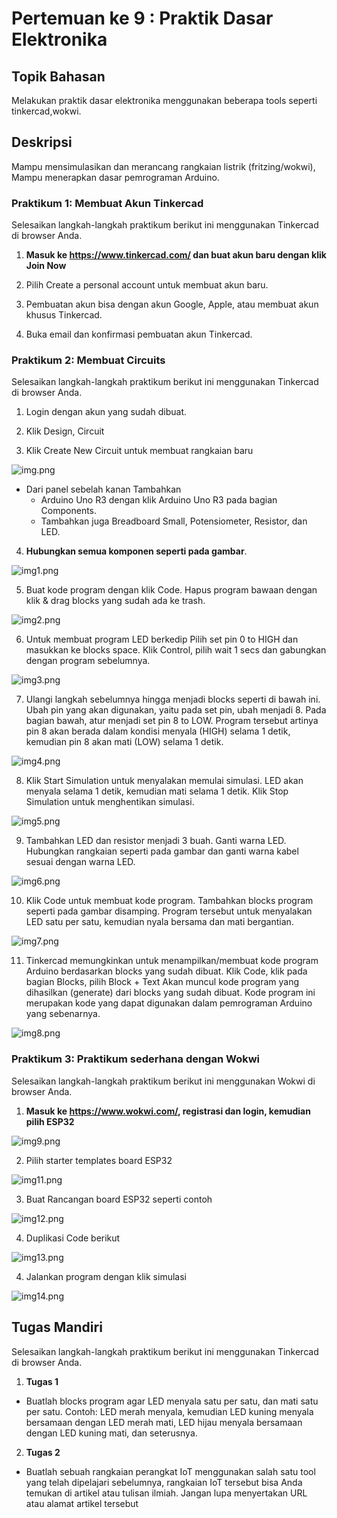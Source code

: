# Pertemuan ke 9 : Praktik Dasar Elektronika

## Topik Bahasan
Melakukan praktik dasar elektronika menggunakan beberapa tools seperti tinkercad,wokwi.

## Deskripsi
Mampu mensimulasikan dan merancang rangkaian listrik (fritzing/wokwi), Mampu menerapkan dasar pemrograman Arduino.

### Praktikum 1: Membuat Akun Tinkercad
Selesaikan langkah-langkah praktikum berikut ini menggunakan Tinkercad di browser Anda.


1. **Masuk ke https://www.tinkercad.com/ dan buat akun baru dengan klik Join Now**

2. Pilih Create a personal account untuk membuat akun baru.
 
3. Pembuatan akun bisa dengan akun Google, Apple, atau membuat akun khusus Tinkercad.

4. Buka email dan konfirmasi pembuatan akun Tinkercad.


### Praktikum 2: Membuat Circuits
Selesaikan langkah-langkah praktikum berikut ini menggunakan Tinkercad di browser Anda.

1. Login dengan akun yang sudah dibuat.

2. Klik Design, Circuit

3. Klik Create New Circuit untuk membuat rangkaian baru

 
![img.png](img.png)


- Dari panel sebelah kanan Tambahkan
	- Arduino Uno R3 dengan klik Arduino Uno R3 pada bagian Components.
 	- Tambahkan juga Breadboard Small, Potensiometer, Resistor, dan LED.
 

4. **Hubungkan semua komponen seperti pada gambar**.

![img1.png](img1.png)
 
5. Buat kode program dengan klik Code. Hapus program bawaan dengan klik & drag blocks yang sudah ada ke trash.

![img2.png](img2.png)

6. Untuk membuat program LED berkedip Pilih set pin 0 to HIGH dan masukkan ke blocks space.
Klik Control, pilih wait 1 secs dan gabungkan dengan program sebelumnya.

![img3.png](img3.png)

7. Ulangi langkah sebelumnya hingga menjadi blocks seperti di bawah ini.
Ubah pin yang akan digunakan, yaitu pada set pin, ubah menjadi 8. Pada bagian bawah, atur menjadi set pin 8 to LOW. Program tersebut artinya pin 8 akan berada dalam kondisi menyala (HIGH) selama 1 detik, kemudian pin 8 akan mati (LOW) selama 1 detik.

![img4.png](img4.png)
 
8. Klik Start Simulation untuk menyalakan memulai simulasi. LED akan menyala selama 1 detik, kemudian mati selama 1 detik. Klik Stop Simulation untuk menghentikan simulasi.

 ![img5.png](img5.png)
 
9. Tambahkan LED dan resistor menjadi 3 buah. Ganti warna LED. Hubungkan rangkaian seperti pada gambar dan ganti warna kabel sesuai dengan warna LED.

![img6.png](img6.png)
 
10. Klik Code untuk membuat kode program. Tambahkan blocks program seperti pada gambar disamping. Program tersebut untuk menyalakan LED satu per satu, kemudian nyala bersama dan mati bergantian.

![img7.png](img7.png)
 
11. Tinkercad memungkinkan untuk menampilkan/membuat kode program Arduino berdasarkan blocks yang sudah dibuat.
Klik Code, klik pada bagian Blocks, pilih Block + Text
Akan muncul kode program yang dihasilkan (generate) dari blocks yang sudah dibuat.
Kode program ini merupakan kode yang dapat digunakan dalam pemrograman Arduino yang sebenarnya.

![img8.png](img8.png)


### Praktikum 3: Praktikum sederhana dengan Wokwi
Selesaikan langkah-langkah praktikum berikut ini menggunakan Wokwi di browser Anda.

1. **Masuk ke https://www.wokwi.com/, registrasi dan login, kemudian pilih ESP32**
   
![img9.png](img9.png)

2. Pilih starter templates board ESP32
   
![img11.png](img11.png)

3. Buat Rancangan board ESP32 seperti contoh

![img12.png](img12.png)

4. Duplikasi Code berikut

![img13.png](img13.png)

4. Jalankan program dengan klik simulasi

![img14.png](img14.png)

## Tugas Mandiri 
Selesaikan langkah-langkah praktikum berikut ini menggunakan Tinkercad di browser Anda.

1. **Tugas 1**
- Buatlah blocks program agar LED menyala satu per satu, dan mati satu per satu.
Contoh: LED merah menyala, kemudian LED kuning menyala bersamaan dengan LED merah mati, LED hijau menyala bersamaan dengan LED kuning mati, dan seterusnya.
 

2. **Tugas 2**
- Buatlah sebuah rangkaian perangkat IoT menggunakan salah satu tool yang telah dipelajari sebelumnya, rangkaian IoT tersebut bisa Anda temukan di artikel atau tulisan ilmiah. Jangan lupa menyertakan URL atau alamat artikel tersebut







